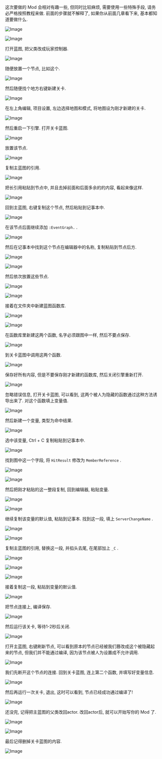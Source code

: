 这次要做的 Mod 会相对有趣一些, 但同时比较麻烦, 需要使用一些特殊手段, 请务必严格按照教程来做.
前面的步骤就不解释了, 如果你从前面几章看下来, 基本都知道要做什么.

![Image](https://github.com/user-attachments/assets/e7cf4344-3ccb-48dd-8777-a2c69d8af7ee)

![Image](https://github.com/user-attachments/assets/1c1e092d-3bd9-4f7c-8fde-efb963e1a56f)

打开蓝图, 把父类改成玩家控制器.

![Image](https://github.com/user-attachments/assets/959bb825-95eb-455c-b902-fc77330c73ed)

随便放置一个节点, 比如这个.

![Image](https://github.com/user-attachments/assets/b2536f3c-3be9-4174-a2ed-a8bb6b6bbbf3)

然后随便找个地方右键新建关卡.

![Image](https://github.com/user-attachments/assets/2332114d-2940-4015-91ee-a1bf8639a421)

在左上角编辑, 项目设置, 左边选择地图和模式, 将地图设为刚才新建的关卡.

![Image](https://github.com/user-attachments/assets/9e5e75d7-46cf-4cf9-8d23-8d2ef7662cd3)

然后重启一下引擎.
打开关卡蓝图.

![Image](https://github.com/user-attachments/assets/e730d3d1-ba96-4e38-9670-7e95816c813b)

放置该节点.

![Image](https://github.com/user-attachments/assets/7ab9543b-e41e-41a5-9c17-a59e184e590f)

复制主蓝图的引用.

![Image](https://github.com/user-attachments/assets/2dc58cf3-ea9e-410f-87af-c6f324727b14)

把长引用粘贴到节点中, 并且去掉前面和后面多余的的内容, 看起来像这样.

![Image](https://github.com/user-attachments/assets/620011cc-e121-4986-a54a-fe8f10d20566)

回到主蓝图, 右键复制这个节点, 然后粘贴到记事本中.

![Image](https://github.com/user-attachments/assets/462ea549-9846-47c5-b4fb-da9f525c0bac)

在该节点后面继续添加 `:EventGraph.` .

![Image](https://github.com/user-attachments/assets/0458ac7c-0059-44c1-9c7f-121c9e20f3b4)

然后在记事本中找到这个节点在编辑器中的名称, 复制粘贴到节点后方.

![Image](https://github.com/user-attachments/assets/8d457d11-2532-4652-885f-af4de2ed5211)

![Image](https://github.com/user-attachments/assets/9dbef1d8-22d5-42fc-95c8-700d85ddb35d)

然后依次放置这些节点.

![Image](https://github.com/user-attachments/assets/f4d52d98-6307-4bd1-a6f5-b2b1b0c5eeaf)

![Image](https://github.com/user-attachments/assets/479b6b9c-4e55-4c97-a5c7-77f2123055f4)

接着在文件夹中新建蓝图函数库.

![Image](https://github.com/user-attachments/assets/8a137cb3-4840-45c0-9173-59834fccd8cf)

![Image](https://github.com/user-attachments/assets/512063a7-d306-401e-acc2-9680cba2a5a7)

在函数库里新建这两个函数, 名字必须跟图中一样, 然后不要点保存.

![Image](https://github.com/user-attachments/assets/21ed31db-0d30-4fb3-bb6b-f8ff52026f6a)

到关卡蓝图中调用这两个函数.

![Image](https://github.com/user-attachments/assets/d0359fb1-4970-459e-82ad-f58462256937)

保存好所有内容, 但是不要保存刚才新建的函数库, 然后关闭引擎重新打开.

![Image](https://github.com/user-attachments/assets/2958d3e0-3d77-4779-b1be-4e4895ccaafe)

忽略错误信息, 打开关卡蓝图, 可以看到, 这两个被人为隐藏的函数通过这种方法诱导出来了.
对这个函数填上变量值.

![Image](https://github.com/user-attachments/assets/cad0e3d8-7d02-42b9-a81b-36837ccebf6a)

然后新建一个变量, 类型为命中结果.

![Image](https://github.com/user-attachments/assets/262c3e8e-9447-4b43-a4b8-6bb1b80a6b3e)

选中该变量, Ctrl + C 复制粘贴到记事本中.

![Image](https://github.com/user-attachments/assets/07de774b-debf-481c-96d9-7bf06c4226d2)

找到图中这一个字段, 将 `HitResult` 修改为 `MemberReference` .

![Image](https://github.com/user-attachments/assets/7682cf4a-8177-4894-bb71-7240b98daa9a)

![Image](https://github.com/user-attachments/assets/b31437b5-f458-4750-8a13-d4db0959ed9c)

然后把刚才粘贴的这一整段复制, 回到编辑器, 粘贴变量.

![Image](https://github.com/user-attachments/assets/090c432a-ce38-45b2-909d-72109f4686c4)

![Image](https://github.com/user-attachments/assets/9f490e22-72a0-4562-87cc-b20e8b2b71d7)

继续复制该变量的默认值, 粘贴到记事本.
找到这一段, 填上 `ServerChangeName` .

![Image](https://github.com/user-attachments/assets/04c88249-0e65-4f7e-b953-abbb181c008c)

![Image](https://github.com/user-attachments/assets/6e98f5e8-8ffa-4db7-b299-c65265bba1f7)

复制主蓝图的引用, 替换这一段, 并掐头去尾, 在尾部加上 `_C` .

![Image](https://github.com/user-attachments/assets/70c9dbdf-d771-4099-bdc4-2d31e59f4cf9)

![Image](https://github.com/user-attachments/assets/34286f23-6c3b-4817-b8da-fb7461ec4be1)

![Image](https://github.com/user-attachments/assets/39093d0f-a338-41b5-9089-5b106d91e479)

接着复制这一段, 粘贴到变量的默认值.

![Image](https://github.com/user-attachments/assets/142b7d8b-9059-441f-ab18-fd636d2508a2)

把节点连接上, 编译保存.

![Image](https://github.com/user-attachments/assets/2aa8aa65-e1a8-4ca4-b8d4-a6c1ab2b446d)

然后运行该关卡, 等待1-2秒后关闭.

![Image](https://github.com/user-attachments/assets/8080ce84-6b52-42d5-8797-0bb2cf5f6159)

打开主蓝图, 右键刷新节点, 可以看到原本的节点已经被我们篡改成这个被隐藏起来的节点, 但我们并不能通过编译, 因为该节点被人为设置成不允许调用.

![Image](https://github.com/user-attachments/assets/c72fc17a-e141-4860-bf92-0f2d82eb4d41)

我们先断开这个节点的连接.
回到关卡蓝图, 连上第二个函数, 并填写好变量信息.

![Image](https://github.com/user-attachments/assets/ad052a36-4474-412a-bbec-afa9e4657694)

然后再运行一次关卡, 退出, 这时可以看到, 节点已经成功通过编译了!

![Image](https://github.com/user-attachments/assets/e19cc79b-d788-4ce0-8c62-a68ee530fcf0)

还没完, 记得把主蓝图的父类改回actor.
改回actor后, 就可以开始写你的 Mod 了.

![Image](https://github.com/user-attachments/assets/42c72a55-f3b3-4324-a978-532848d73906)

![Image](https://github.com/user-attachments/assets/d881c13a-94dc-4c6b-881c-73bc183e5015)

最后记得删掉关卡蓝图的内容.

![Image](https://github.com/user-attachments/assets/fc4cb8f3-b787-4ec6-811f-94a9ef182664)